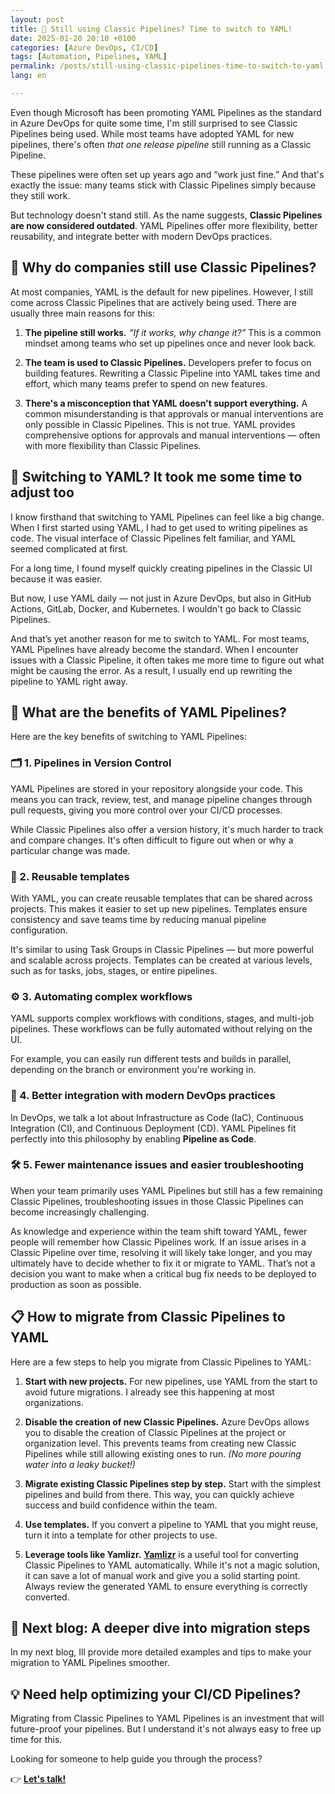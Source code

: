 ```yaml
---
layout: post
title: 🧪 Still using Classic Pipelines? Time to switch to YAML!
date: 2025-01-20 20:10 +0100
categories: [Azure DevOps, CI/CD]
tags: [Automation, Pipelines, YAML]
permalink: /posts/still-using-classic-pipelines-time-to-switch-to-yaml
lang: en

---
```


Even though Microsoft has been promoting YAML Pipelines as the standard in
Azure DevOps for quite some time, I'm still surprised to see Classic
Pipelines being used. While most teams have adopted YAML for new pipelines,
there's often *that one release pipeline* still running as a Classic Pipeline.

These pipelines were often set up years ago and “work just fine.” And that's
exactly the issue: many teams stick with Classic Pipelines simply because
they still work.

But technology doesn't stand still. As the name suggests, **Classic
Pipelines are now considered outdated**. YAML Pipelines offer more
flexibility, better reusability, and integrate better with modern DevOps
practices.

## 🤔 Why do companies still use Classic Pipelines?

At most companies, YAML is the default for new pipelines. However, I still
come across Classic Pipelines that are actively being used. There are
usually three main reasons for this:

1. **The pipeline still works.**
 _“If it works, why change it?”_ This is a common mindset among teams who
 set up pipelines once and never look back.

2. **The team is used to Classic Pipelines.**
 Developers prefer to focus on building features. Rewriting a Classic
 Pipeline into YAML takes time and effort, which many teams prefer to
 spend on new features.

3. **There's a misconception that YAML doesn't support everything.**
 A common misunderstanding is that approvals or manual interventions are
 only possible in Classic Pipelines. This is not true. YAML provides
 comprehensive options for approvals and manual interventions — often
 with more flexibility than Classic Pipelines.

## 🚀 Switching to YAML? It took me some time to adjust too

I know firsthand that switching to YAML Pipelines can feel like a big
change. When I first started using YAML, I had to get used to writing
pipelines as code. The visual interface of Classic Pipelines felt familiar,
and YAML seemed complicated at first.

For a long time, I found myself quickly creating pipelines in the Classic
UI because it was easier.

But now, I use YAML daily — not just in Azure DevOps, but also in GitHub
Actions, GitLab, Docker, and Kubernetes. I wouldn't go back to Classic
Pipelines.

And that’s yet another reason for me to switch to YAML. For most teams,
YAML Pipelines have already become the standard. When I encounter issues with a
Classic Pipeline, it often takes me more time to figure out what might be
causing the error.
As a result, I usually end up rewriting the pipeline to YAML right away.

## 🌟 What are the benefits of YAML Pipelines?

Here are the key benefits of switching to YAML Pipelines:

### 🗂️ 1. Pipelines in Version Control

YAML Pipelines are stored in your repository alongside your code. This
means you can track, review, test, and manage pipeline changes through pull
requests, giving you more control over your CI/CD processes.

While Classic Pipelines also offer a version history, it's much harder to
track and compare changes. It's often difficult to figure out when or why a
particular change was made.

### 🔄 2. Reusable templates

With YAML, you can create reusable templates that can be shared across
projects. This makes it easier to set up new pipelines.
Templates ensure consistency and save teams time by reducing manual
pipeline configuration.

It's similar to using Task Groups in Classic Pipelines — but more powerful
and scalable across projects. Templates can be created at various levels,
such as for tasks, jobs, stages, or entire pipelines.

### ⚙️ 3. Automating complex workflows

YAML supports complex workflows with conditions, stages, and multi-job
pipelines. These workflows can be fully automated without relying on the
UI.

For example, you can easily run different tests and builds in parallel,
depending on the branch or environment you're working in.

### 🔐 4. Better integration with modern DevOps practices

In DevOps, we talk a lot about Infrastructure as Code (IaC), Continuous
Integration (CI), and Continuous Deployment (CD). YAML Pipelines fit
perfectly into this philosophy by enabling **Pipeline as Code**.

### 🛠️ 5. Fewer maintenance issues and easier troubleshooting

When your team primarily uses YAML Pipelines but still has a few remaining
Classic Pipelines, troubleshooting issues in those Classic Pipelines can become
increasingly challenging.

As knowledge and experience within the team shift toward YAML, fewer people will
remember how Classic Pipelines work. If an issue arises in a Classic Pipeline
over time, resolving it will likely take longer, and you may ultimately have to
decide whether to fix it or migrate to YAML. That’s not a decision you want to
make when a critical bug fix needs to be deployed to production as soon as possible.

## 📋 How to migrate from Classic Pipelines to YAML

Here are a few steps to help you migrate from Classic Pipelines to YAML:

1. **Start with new projects.**
 For new pipelines, use YAML from the start to avoid future migrations. I
 already see this happening at most organizations.

2. **Disable the creation of new Classic Pipelines.**
 Azure DevOps allows you to disable the creation of Classic Pipelines at
 the project or organization level. This prevents teams from creating new
 Classic Pipelines while still allowing existing ones to run.
 _(No more pouring water into a leaky bucket!)_

3. **Migrate existing Classic Pipelines step by step.**
 Start with the simplest pipelines and build from there. This way, you
 can quickly achieve success and build confidence within the team.

4. **Use templates.**
 If you convert a pipeline to YAML that you might reuse, turn it into a
 template for other projects to use.

5. **Leverage tools like Yamlizr.**
 [**Yamlizr**](https://github.com/f2calv/yamlizr)
 is a useful tool for converting Classic Pipelines to YAML automatically.
 While it's not a magic solution, it can save a lot of manual work and
 give you a solid starting point. Always review the generated YAML to
 ensure everything is correctly converted.

## 🔧 Next blog: A deeper dive into migration steps

In my next blog, Ill provide more detailed examples and tips to make your
migration to YAML Pipelines smoother.

## 💡 Need help optimizing your CI/CD Pipelines?

Migrating from Classic Pipelines to YAML Pipelines is an investment that
will future-proof your pipelines. But I understand it's not always easy to
free up time for this.

Looking for someone to help guide you through the process?

👉 [**Let's talk!**](mailto:info@mikebeemsterboer.nl)

